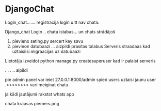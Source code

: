 # DjangoChat


Login_chat....... registracija login u.tt nav chata.

Django_chat Login .. chata istabas... un chats strādājoš
1. pievieno seting.py sercert key savu
2. pievieon datubaazi ... aizpildi prasitas talabus
Serveris straadaas kad uztaisiisi migraacijas uz datubaazi 
>>>>>>>>>>>>>>>>>>>>>>>>>>>>>>>>>>>>>>>>>
Lietotāju izveidot python manage.py createsuperuser kad ir palaist serveris

.
.
.
..
 aipildi 
 >>>>>>>>>>>>>>>>>>>>>>>>>>>>>>>
 pie admin panel var ieiet 27.0.0.1:8000/admin
 spied users 
 uztaisi jaunu user 
 .>>>>>>>>
 vari meiginat chatu .
 >>>>>>>>>>>>>>
 ja kādi jautājumi rakstat whats app
 >>>>>>>>>>>>>>>>>>>>>>>>>>>>>>>
 chata kraasas piemers.png
